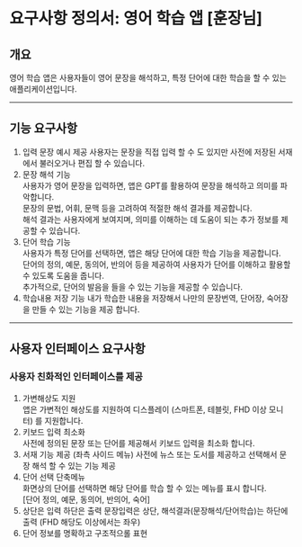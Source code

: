 # 요구사항 정의서: 영어 학습 앱 [훈장님]    
    
## 개요   
영어 학습 앱은 사용자들이 영어 문장을 해석하고, 특정 단어에 대한 학습을 할 수 있는 애플리케이션입니다.
***
## 기능 요구사항    
  1. 입력 문장 예시 제공
    사용자는 문장을 직접 입력 할 수 도 있지만 사전에 저장된 서재에서 불러오거나 편집 할 수 있습니다.    
  1. 문장 해석 기능    
    사용자가 영어 문장을 입력하면, 앱은 GPT를 활용하여 문장을 해석하고 의미를 파악합니다.   
    문장의 문법, 어휘, 문맥 등을 고려하여 적절한 해석 결과를 제공합니다.    
    해석 결과는 사용자에게 보여지며, 의미를 이해하는 데 도움이 되는 추가 정보를 제공할 수 있습니다.   
  1. 단어 학습 기능    
    사용자가 특정 단어를 선택하면, 앱은 해당 단어에 대한 학습 기능을 제공합니다.    
    단어의 정의, 예문, 동의어, 반의어 등을 제공하여 사용자가 단어를 이해하고 활용할 수 있도록 도움을 줍니다.    
    추가적으로, 단어의 발음을 들을 수 있는 기능을 제공할 수 있습니다.   
  1. 학습내용 저장 기능 
    내가 학습한 내용을 저장해서 나만의 문장번역, 단어장, 숙어장을 만들 수 있는 기능을 제공 합니다.
***
## 사용자 인터페이스 요구사항   
  ### 사용자 친화적인 인터페이스를 제공    
  1. 가변해상도 지원    
    앱은 가변적인 해상도를 지원하여 디스플레이 (스마트폰, 테블릿, FHD 이상 모니터) 를 지원합니다.    
  1. 키보드 입력 최소화   
    사전에 정의된 문장 또는 단어를 제공해서 키보드 입력을 최소화 합니다.    
  1. 서재 기능 제공 (좌측 사이드 메뉴)
    사전에 뉴스 또는 도서를 제공하고 선택해서 문장 해석 할 수 있는 기능 제공
  1. 단어 선택 단축메뉴   
    화면상의 단어를 선택하면 해당 단어를 학습 할 수 있는 메뉴를 표시 합니다.    
    [단어 정의, 예문, 동의어, 반의어, 숙어]   
  1. 상단은 입력 하단은 출력
    문장입력은 상단, 해석결과(문장해석/단어학습)는 하단에 출력 (FHD 해당도 이상에서는 좌우)
  1. 단어 정보를 명확하고 구조적으롤 표현   
  